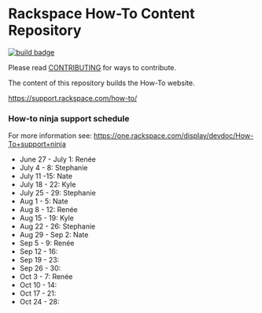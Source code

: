 # Rackspace How-To Content Repository

[![build badge](https://build.developer.rackspace.com/rackerlabs/rackspace-how-to/badge?branch=master)](https://build.developer.rackspace.com/rackerlabs/rackspace-how-to)

Please read [CONTRIBUTING](CONTRIBUTING.md) for ways to contribute.

The content of this repository builds the How-To website.

https://support.rackspace.com/how-to/

### How-to ninja support schedule

For more information see: https://one.rackspace.com/display/devdoc/How-To+support+ninja

- June 27 - July 1: Renée
- July 4 - 8: Stephanie
- July 11 -15: Nate
- July 18 - 22: Kyle
- July 25 - 29: Stephanie
- Aug 1 - 5: Nate
- Aug 8 - 12: Renée
- Aug 15 - 19: Kyle
- Aug 22 - 26: Stephanie
- Aug 29 - Sep 2: Nate
- Sep 5 - 9: Renée
- Sep 12 - 16:
- Sep 19 - 23:
- Sep 26 - 30:
- Oct 3 - 7: Renée
- Oct 10 - 14:
- Oct 17 - 21:
- Oct 24 - 28:
